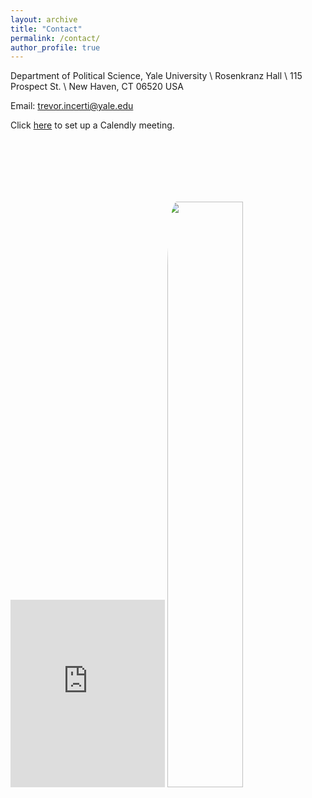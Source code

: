 ```yaml
---
layout: archive
title: "Contact"
permalink: /contact/
author_profile: true
---
```


Department of Political Science, Yale University \\
Rosenkranz Hall \\
115 Prospect St. \\
New Haven, CT 06520 USA

Email: trevor.incerti@yale.edu  

Click [here](https://calendly.com/trevor-incerti/) to set up a Calendly meeting. 

 <p float="left">
   <iframe width="49%" height="300px" scrolling="no" frameBorder="0" style="position:relative; top: 100px; left: 0px;" src="https://www.trevorincerti.com/files/cites_year.html"></iframe>
  <img src="https://www.trevorincerti.com/images/meti.jpeg" width="49%" style="border-radius:6%; position:relative; top: 100px; left: 0px;" /> 
</p>